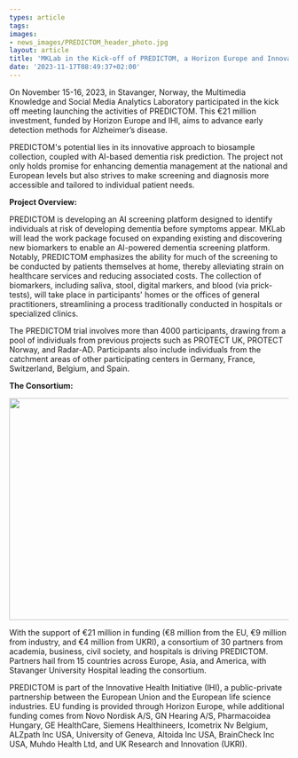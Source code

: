 ```yaml
---
types: article
tags:
images: 
- news_images/PREDICTOM_header_photo.jpg
layout: article
title: 'MKLab in the Kick-off of PREDICTOM, a Horizon Europe and Innovative Health Initiative Joint Undertaking (IHI) Project for Early Alzheimer’s Detection'
date: '2023-11-17T08:49:37+02:00'
---
```


<p>
On November 15-16, 2023, in Stavanger, Norway, the Multimedia Knowledge and Social Media Analytics Laboratory participated in the kick off meeting launching the activities of PREDICTOM. This €21 million investment, funded by Horizon Europe and IHI, aims to advance early detection methods for Alzheimer’s disease.
</p>
<p>
PREDICTOM's potential lies in its innovative approach to biosample collection, coupled with AI-based dementia risk prediction. The project not only holds promise for enhancing dementia management at the national and European levels but also strives to make screening and diagnosis more accessible and tailored to individual patient needs.
</p>

<p><strong>Project Overview:</strong></p>


<p>PREDICTOM is developing an AI screening platform designed to identify individuals at risk of developing dementia before symptoms appear. MKLab will lead the work package focused on expanding existing and discovering new biomarkers to enable an AI-powered dementia screening platform. Notably, PREDICTOM emphasizes the ability for much of the screening to be conducted by patients themselves at home, thereby alleviating strain on healthcare services and reducing associated costs. The collection of biomarkers, including saliva, stool, digital markers, and blood (via prick-tests), will take place in participants' homes or the offices of general practitioners, streamlining a process traditionally conducted in hospitals or specialized clinics.
</p>
<p>
The PREDICTOM trial involves more than 4000 participants, drawing from a pool of individuals from previous projects such as PROTECT UK, PROTECT Norway, and Radar-AD. Participants also include individuals from the catchment areas of other participating centers in Germany, France, Switzerland, Belgium, and Spain.
</p>
<p><strong>The Consortium:</strong></p>
<img src="/files/news_images/PREDICTOM_Consortium.jpg" alt="" width="642" height="400" /> 
<p>With the support of €21 million in funding (€8 million from the EU, €9 million from industry, and €4 million from UKRI), a consortium of 30 partners from academia, business, civil society, and hospitals is driving PREDICTOM. Partners hail from 15 countries across Europe, Asia, and America, with Stavanger University Hospital leading the consortium.</p>
<p>PREDICTOM is part of the Innovative Health Initiative (IHI), a public-private partnership between the European Union and the European life science industries. EU funding is provided through Horizon Europe, while additional funding comes from Novo Nordisk A/S, GN Hearing A/S, Pharmacoidea Hungary, GE HealthCare, Siemens Healthineers, Icometrix Nv Belgium, ALZpath Inc USA, University of Geneva, Altoida Inc USA, BrainCheck Inc USA, Muhdo Health Ltd, and UK Research and Innovation (UKRI).</p>